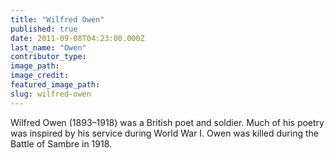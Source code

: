 ```yaml
---
title: "Wilfred Owen"
published: true
date: 2011-09-08T04:23:00.000Z
last_name: "Owen"
contributor_type:
image_path:
image_credit:
featured_image_path:
slug: wilfred-owen
---
```


Wilfred Owen (1893–1918) was a British poet and soldier. Much of his poetry was inspired by his service during World War I. Owen was killed during the Battle of Sambre in 1918.

